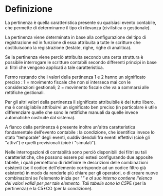 # Definizione
La pertinenza è quella caratteristica presente su qualsiasi evento contabile, che permette di   determinarne il tipo di rilevanza (civilistica o gestionale).

La pertinenza viene determinata in base alla configurazione del tipo di registrazione ed in   funzione di essa attribuita a tutte le scritture che costituiscono la registrazione (testate,   righe, righe di analitica).

Se la pertinenza viene perciò attribuita secondo una certa struttura è possibile interrogare le scritture contabili secondo differenti principi in base ai filtri che vengono applicati a tale caratteristica.

Fermo restando che i valori della pertinenza 1 e 2 hanno un significato preciso : 
  1 = movimento fiscale che non si interseca mai con le considerazioni gestionali;
  2 = movimento fiscale che va a sommarsi alle rettifiche gestionali.

Per gli altri valori della pertinenza il significato attribuibile è del tutto libero, ma è consigliabile attribuirvi un significato ben preciso (in particolare è utile differenziare quelle che sono le rettifiche manuali da quelle invece automatiche costruite dal sistema).

A fianco della pertinenza è presente inoltre un'altra caratteristica fondamentale dell'evento contabile :  la condizione, che identifica invece lo stato "temporale" degli eventi, suddividendoli fra eventi effettivi (cioè gli "attivi") e quelli previsionali (cioè i "simulati").

Nelle interrogazioni di contabilità sono perciò disponibili dei filtri su tali caratteristiche, che possono essere poi estesi configurando due apposite tabelle, i quali permettono di ridefinire le descrizioni delle combinazioni esistenti (se il codice dell'elemento corrisponde ad un codice filtro già esistente) in modo da renderle più chiare per gli operatori, o di creare nuove   combinazioni se l'elemento inizia per "*" e al suo interno contiene l'elenco dei valori validi   per per tale elemento. Tali tabelle sono la C5*PE (per la pertinenza) e la C5*CO (per la condizione).
